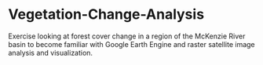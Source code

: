 # Vegetation-Change-Analysis
Exercise looking at forest cover change in a region of the McKenzie River basin to become familiar with Google Earth Engine and raster satellite image analysis and visualization.
